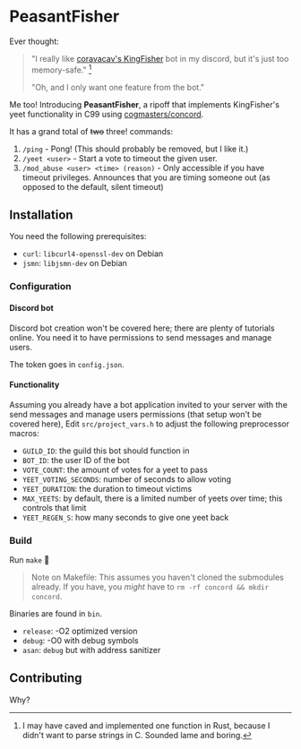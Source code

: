 # PeasantFisher
Ever thought:
> "I really like [coravacav's KingFisher](https://github.com/coravacav/uofu-cs-discord-bot) bot in my discord, but it's just too memory-safe." [^1]
>
> "Oh, and I only want one feature from the bot."

[^1]: I may have caved and implemented one function in Rust, because I didn't want to parse strings in C. Sounded lame and boring.

Me too!
Introducing **PeasantFisher**, a ripoff that implements KingFisher's
yeet functionality in C99 using [cogmasters/concord](https://github.com/cogmasters/concord).

It has a grand total of ~~two~~ three! commands:
1. `/ping` - Pong! (This should probably be removed, but I like it.)
2. `/yeet <user>` - Start a vote to timeout the given user.
3. `/mod_abuse <user> <time> (reason)` - Only accessible if you have timeout privileges. Announces that you are timing someone out (as opposed to the default, silent timeout)

## Installation
You need the following prerequisites:
- `curl`: `libcurl4-openssl-dev` on Debian
- `jsmn`: `libjsmn-dev` on Debian

### Configuration
#### Discord bot
Discord bot creation won't be covered here; there are plenty of tutorials online. You need it to have permissions to send messages and manage users.

The token goes in `config.json`.

#### Functionality
Assuming you already have a bot application invited to your server with the send messages and manage users permissions (that setup won't be covered here),
Edit `src/project_vars.h` to adjust the following preprocessor macros:
- `GUILD_ID`: the guild this bot should function in
- `BOT_ID`: the user ID of the bot
- `VOTE_COUNT`: the amount of votes for a yeet to pass
- `YEET_VOTING_SECONDS`: number of seconds to allow voting
- `YEET_DURATION`: the duration to timeout victims
- `MAX_YEETS`: by default, there is a limited number of yeets over time; this controls that limit
- `YEET_REGEN_S`: how many seconds to give one yeet back



### Build
Run `make` 🙂

> Note on Makefile: This assumes you haven't cloned the submodules already. If you have, you *might* have to `rm -rf concord && mkdir concord`.

Binaries are found in `bin`.
- `release`: -O2 optimized version
- `debug`: -O0 with debug symbols
- `asan`: `debug` but with address sanitizer

## Contributing
Why?
